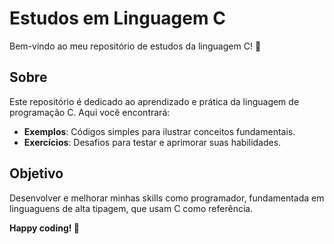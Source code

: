 
# Estudos em Linguagem C

Bem-vindo ao meu repositório de estudos da linguagem C! 🎉

## Sobre

Este repositório é dedicado ao aprendizado e prática da linguagem de programação C. Aqui você encontrará:

- **Exemplos**: Códigos simples para ilustrar conceitos fundamentais.
- **Exercícios**: Desafios para testar e aprimorar suas habilidades.

## Objetivo

Desenvolver e melhorar minhas skills como programador, fundamentada em linguaguens de alta tipagem, que usam C como referência.


**Happy coding! 🚀**
